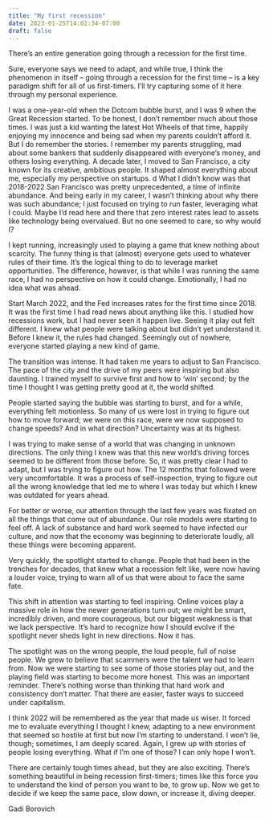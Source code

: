 ```yaml
---
title: "My first recession"
date: 2023-01-25T14:02:34-07:00
draft: false
---
```

There’s an entire generation going through a recession for the first time. 

Sure, everyone says we need to adapt, and while true, I think the phenomenon in itself – going through a recession for the first time – is a key paradigm shift for all of us first-timers. I’ll try capturing some of it here through my personal experience. 

I was a one-year-old when the Dotcom bubble burst, and I was 9 when the Great Recession started. To be honest, I don’t remember much about those times. I was just a kid wanting the latest Hot Wheels of that time, happily enjoying my innocence and being sad when my parents couldn’t afford it. But I do remember the stories. I remember my parents struggling, mad about some bankers that suddenly disappeared with everyone’s money, and others losing everything. A decade later, I moved to San Francisco, a city known for its creative, ambitious people. It shaped almost everything about me, especially my perspective on startups. 
d
What I didn’t know was that 2018-2022 San Francisco was pretty unprecedented, a time of infinite abundance. And being early in my career, I wasn’t thinking about why there was such abundance; I just focused on trying to run faster, leveraging what I could. Maybe I’d read here and there that zero interest rates lead to assets like technology being overvalued. But no one seemed to care, so why would I? 

I kept running, increasingly used to playing a game that knew nothing about scarcity. The funny thing is that (almost) everyone gets used to whatever rules of their time. It’s the logical thing to do to leverage market opportunities. The difference, however, is that while I was running the same race, I had no perspective on how it could change. Emotionally, I had no idea what was ahead.

Start March 2022, and the Fed increases rates for the first time since 2018. It was the first time I had read news about anything like this. I studied how recessions work, but I had never seen it happen live. Seeing it play out felt different. I knew what people were talking about but didn’t yet understand it. Before I knew it, the rules had changed. Seemingly out of nowhere, everyone started playing a new kind of game.

The transition was intense. It had taken me years to adjust to San Francisco. The pace of the city and the drive of my peers were inspiring but also daunting. I trained myself to survive first and how to ‘win’ second; by the time I thought I was getting pretty good at it, the world shifted. 

People started saying the bubble was starting to burst, and for a while, everything felt motionless. So many of us were lost in trying to figure out how to move forward; we were on this race, were we now supposed to change speeds? And in what direction? Uncertainty was at its highest.

I was trying to make sense of a world that was changing in unknown directions. The only thing I knew was that this new world’s driving forces seemed to be different from those before. So, it was pretty clear I had to adapt, but I was trying to figure out how. The 12 months that followed were very uncomfortable. It was a process of self-inspection, trying to figure out all the wrong knowledge that led me to where I was today but which I knew was outdated for years ahead. 

For better or worse, our attention through the last few years was fixated on all the things that come out of abundance. Our role models were starting to feel off. A lack of substance and hard work seemed to have infected our culture, and now that the economy was beginning to deteriorate loudly, all these things were becoming apparent. 

Very quickly, the spotlight started to change. People that had been in the trenches for decades, that knew what a recession felt like, were now having a louder voice, trying to warn all of us that were about to face the same fate.

This shift in attention was starting to feel inspiring. Online voices play a massive role in how the newer generations turn out; we might be smart, incredibly driven, and more courageous, but our biggest weakness is that we lack perspective. It’s hard to recognize how I should evolve if the spotlight never sheds light in new directions. Now it has. 

The spotlight was on the wrong people, the loud people, full of noise people. We grew to believe that scammers were the talent we had to learn from. Now we were starting to see some of those stories play out, and the playing field was starting to become more honest. This was an important reminder. There’s nothing worse than thinking that hard work and consistency don’t matter. That there are easier, faster ways to succeed under capitalism. 

I think 2022 will be remembered as the year that made us wiser. It forced me to evaluate everything I thought I knew, adapting to a new environment that seemed so hostile at first but now I’m starting to understand. I won’t lie, though; sometimes, I am deeply scared. Again, I grew up with stories of people losing everything. What if I’m one of those? I can only hope I won’t. 

There are certainly tough times ahead, but they are also exciting. There’s something beautiful in being recession first-timers; times like this force you to understand the kind of person you want to be, to grow up. Now we get to decide if we keep the same pace, slow down, or increase it, diving deeper. 

Gadi Borovich